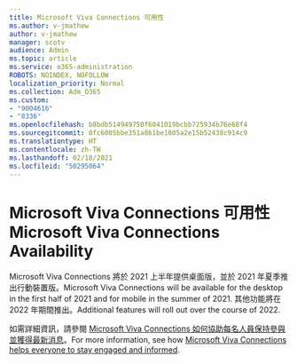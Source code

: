 ```yaml
---
title: Microsoft Viva Connections 可用性
ms.author: v-jmathew
author: v-jmathew
manager: scotv
audience: Admin
ms.topic: article
ms.service: o365-administration
ROBOTS: NOINDEX, NOFOLLOW
localization_priority: Normal
ms.collection: Adm_O365
ms.custom:
- "9004616"
- "8336"
ms.openlocfilehash: b8bdb514949750f6041019bcbb725934b76e68f4
ms.sourcegitcommit: 0fc6005bbe351a861be1805a2e15b52438c914c9
ms.translationtype: HT
ms.contentlocale: zh-TW
ms.lasthandoff: 02/18/2021
ms.locfileid: "50295064"
---
```

# <a name="microsoft-viva-connections-availability"></a><span data-ttu-id="7ab03-102">Microsoft Viva Connections 可用性</span><span class="sxs-lookup"><span data-stu-id="7ab03-102">Microsoft Viva Connections Availability</span></span>

<span data-ttu-id="7ab03-103">Microsoft Viva Connections 將於 2021 上半年提供桌面版，並於 2021 年夏季推出行動裝置版。</span><span class="sxs-lookup"><span data-stu-id="7ab03-103">Microsoft Viva Connections will be available for the desktop in the first half of 2021 and for mobile in the summer of 2021.</span></span> <span data-ttu-id="7ab03-104">其他功能將在 2022 年期間推出。</span><span class="sxs-lookup"><span data-stu-id="7ab03-104">Additional features will roll out over the course of 2022.</span></span>

<span data-ttu-id="7ab03-105">如需詳細資訊，請參閱 [Microsoft Viva Connections 如何協助每名人員保持參與並獲得最新消息](https://techcommunity.microsoft.com/t5/microsoft-viva-blog/microsoft-viva-connections-helps-everyone-to-stay-engaged-and/ba-p/2107009)。</span><span class="sxs-lookup"><span data-stu-id="7ab03-105">For more information, see how [Microsoft Viva Connections helps everyone to stay engaged and informed](https://techcommunity.microsoft.com/t5/microsoft-viva-blog/microsoft-viva-connections-helps-everyone-to-stay-engaged-and/ba-p/2107009).</span></span>
